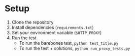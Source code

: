 # Setup
1. Clone the repository
2. Install dependencies (`requirements.txt`)
3. Set your environment variable (`$HTTP_PROXY`)
4. Run the test
   - To run the barebones test, `python test_title.py`
   - To run the test + solutions, `python run_proxy_tests.py`
